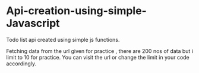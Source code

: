# Api-creation-using-simple-Javascript
Todo list api created using simple js functions.

Fetching data from the url given for practice , there are 200 nos of data but i limit to 10 for practice. You can visit the url or change the limit in your code accordingly.
